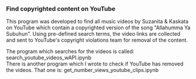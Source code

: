 ### Find copyrighted content on YouTube

This program was developed to find all music videos by Suzanita & Kaskata on YouTube which contain a copyrighted version of the song "Allahumma Ya Subuhun". Using pre-defined search terms, the video links are collected and sent to YouTube's copyright violations team for removal of the content.

The program which searches for the videos is called: search_youtube_videos_wAPI.ipynb
<br>
There is another program which I wrote to check if YouTube has removed the videos. That one is: get_number_views_youtube_clips.ipynb
